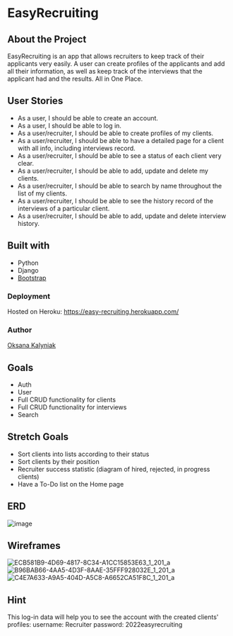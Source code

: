 # EasyRecruiting

## About the Project
EasyRecruiting is an app that allows recruiters to keep track of their applicants very easily. A user can create profiles of the applicants and add all their information, as well as keep track of the interviews that the applicant had and the results. All in One Place. 

## User Stories
- As a user, I should be able to create an account.
- As a user, I should be able to log in.
- As a user/recruiter, I should be able to create profiles of my clients.
- As a user/recruiter, I should be able to have a detailed page for a client with all info, including interviews record.
- As a user/recruiter, I should be able to see a status of  each client very clear.
- As a user/recruiter, I should be able to add, update and delete my clients.
- As a user/recruiter, I should be able to search by name throughout the list of my clients.
- As a user/recruiter, I should be able to see the history record of the interviews of a particular client.
- As a user/recruiter, I should be able to add, update and delete interview history.

## Built with 
- Python
- Django
- [Bootstrap](https://getbootstrap.com/)

### Deployment
Hosted on Heroku: https://easy-recruiting.herokuapp.com/

### Author
[Oksana Kalyniak](https://github.com/Oksanka25)

## Goals
- Auth
- User 
- Full CRUD functionality for clients
- Full CRUD functionality for interviews
- Search


## Stretch Goals
- Sort clients into lists according to their status
- Sort clients by their position
- Recruiter success statistic (diagram of hired, rejected, in progress clients)
- Have a To-Do list on the Home page

## ERD 
![image](https://user-images.githubusercontent.com/101350351/171963531-8f4cefef-223e-4321-a569-53373ffaf41c.png)


## Wireframes
![ECB581B9-4D69-4817-8C34-A1CC15853E63_1_201_a](https://user-images.githubusercontent.com/101350351/173254424-7049a1cb-f725-4fe7-bba6-a266a1ffe396.jpeg)
![B96BAB66-4AA5-4D3F-8AAE-35FFF928032E_1_201_a](https://user-images.githubusercontent.com/101350351/173254607-b453b659-f03d-4737-ace9-4fd32905aa42.jpeg)
![C4E7A633-A9A5-404D-A5C8-A6652CA51F8C_1_201_a](https://user-images.githubusercontent.com/101350351/173254598-274a44a1-d015-4475-9757-de2a8636d5e7.jpeg)

## Hint
This log-in data will help you to see the account with the created  clients' profiles:
username: Recruiter
password: 2022easyrecruiting


